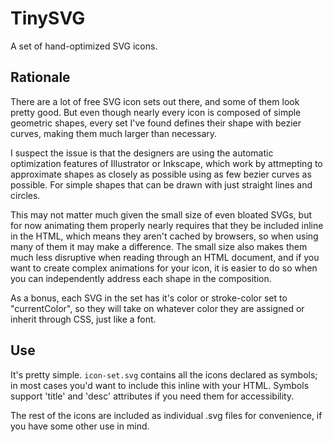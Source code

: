 # TinySVG
A set of hand-optimized SVG icons.


## Rationale

There are a lot of free SVG icon sets out there, and some of them look pretty good. But even though nearly every icon is composed of simple geometric shapes, every set I've found defines their shape with bezier curves, making them much larger than necessary.

I suspect the issue is that the designers are using the automatic optimization features of Illustrator or Inkscape, which work by attmepting to approximate shapes as closely as possible using as few bezier curves as possible. For simple shapes that can be drawn with just straight lines and circles.

This may not matter much given the small size of even bloated SVGs, but for now animating them properly nearly requires that they be included inline in the HTML, which means they aren't cached by browsers, so when using many of them it may make a difference. The small size also makes them much less disruptive when reading through an HTML document, and if you want to create complex animations for your icon, it is easier to do so when you can independently address each shape in the composition.

As a bonus, each SVG in the set has it's color or stroke-color set to "currentColor", so they will take on whatever color they are assigned or inherit through CSS, just like a font.

## Use

It's pretty simple. `icon-set.svg` contains all the icons declared as symbols; in most cases you'd want to include this inline with your HTML. Symbols support 'title' and 'desc' attributes if you need them for accessibility.

The rest of the icons are included as individual .svg files for convenience, if you have some other use in mind.
